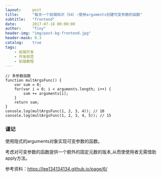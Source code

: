 ```yaml
---
layout:     post
title:      "每天一个前端知识（54）:使用arguments创建可变参数的函数"
subtitle:   "frontend"
date:       2017-07-18 00:00:00
author:     "Tiny"
header-img: "img/post-bg-frontend.jpg"
header-mask: 0.3
catalog:    true
tags:
    - 前端开发
    - 开发规范
    - 前端教程
---
```


    // 多参数函数
    function multArgsFunc() {
        var sum = 0;
        for(var i = 0; i < arguments.length; i++) {
            sum += arguments[i];
        }
        return sum;
    }
    console.log(multArgsFunc(1, 2, 3, 4)); // 10
    console.log(multArgsFunc(1, 2, 3, 4, 5)); // 15

### 谨记

使用隐式的arguments对象实现可变参数的函数。

考虑对可变参数的函数提供一个额外的固定元数的版本,从而使使用者无需借助apply方法。

参考资料：https://lee134134134.github.io/page/6/



